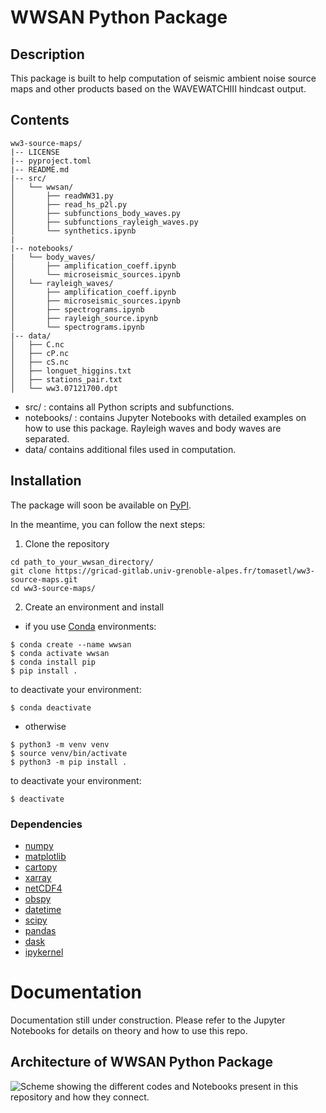 # WWSAN Python Package

## Description
This package is built to help computation of seismic ambient noise source maps and other products based on the WAVEWATCHIII hindcast output.

## Contents
```
ww3-source-maps/
|-- LICENSE
|-- pyproject.toml
|-- README.md
|-- src/
│   └── wwsan/
│       ├── readWW31.py
│       ├── read_hs_p2l.py
│       ├── subfunctions_body_waves.py
│       ├── subfunctions_rayleigh_waves.py
│       └── synthetics.ipynb
|
|-- notebooks/
|   └── body_waves/
│       ├── amplification_coeff.ipynb
│       └── microseismic_sources.ipynb 
│   └── rayleigh_waves/
│       ├── amplification_coeff.ipynb
│       ├── microseismic_sources.ipynb
│       ├── spectrograms.ipynb
│       ├── rayleigh_source.ipynb
│       └── spectrograms.ipynb    
|-- data/
│   ├── C.nc
│   ├── cP.nc
│   ├── cS.nc
│   ├── longuet_higgins.txt
│   ├── stations_pair.txt
│   └── ww3.07121700.dpt
```
- src/ : contains all Python scripts and subfunctions.
- notebooks/ : contains Jupyter Notebooks with detailed examples on how to use this package. Rayleigh waves and body waves are separated.
- data/ contains additional files used in computation.

## Installation
The package will soon be available on [PyPI](https://pypi.org/).

In the meantime, you can follow the next steps:
1. Clone the repository 
``` 
cd path_to_your_wwsan_directory/
git clone https://gricad-gitlab.univ-grenoble-alpes.fr/tomasetl/ww3-source-maps.git 
cd ww3-source-maps/
````
2. Create an environment and install 
- if you use [Conda](https://docs.anaconda.com/free/miniconda/#quick-command-line-install) environments:
```
$ conda create --name wwsan 
$ conda activate wwsan
$ conda install pip
$ pip install .
```
to deactivate your environment:
```
$ conda deactivate
```

- otherwise
```
$ python3 -m venv venv
$ source venv/bin/activate
$ python3 -m pip install .
```
to deactivate your environment:
```
$ deactivate
```

### Dependencies
- [numpy](https://numpy.org/doc/stable/)
- [matplotlib](https://matplotlib.org/stable/)
- [cartopy](https://scitools.org.uk/cartopy/docs/latest/index.html)
- [xarray](https://docs.xarray.dev/en/stable/)
- [netCDF4](https://unidata.github.io/netcdf4-python/)
- [obspy](https://docs.obspy.org/)
- [datetime](https://docs.python.org/3/library/datetime.html)
- [scipy](https://scipy.org/)
- [pandas](https://pandas.pydata.org/pandas-docs/version/2.1.4/index.html)
- [dask](https://www.dask.org/)
- [ipykernel](https://pypi.org/project/ipykernel/)

# Documentation
Documentation still under construction. Please refer to the Jupyter Notebooks for details on theory and how to use this repo.

## Architecture of WWSAN Python Package

![Scheme showing the different codes and Notebooks present in this repository and how they connect.](./package_archi.png)
